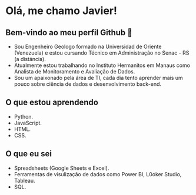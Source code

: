 # Olá, me chamo Javier!
## Bem-vindo ao meu perfil Github 👋

- Sou Engenheiro Geologo formado na Universidad de Oriente (Venezuela) e estou cursando Técnico em Administração no Senac - RS (a distáncia).
- Atualmente estou trabalhando no Instituto Hermanitos em Manaus como Analista de Monitoramento e Avaliação de Dados.
- Sou um apaixonado pela área de TI, cada dia tento aprender mais um pouco sobre ciência de dados e desenvolvimento back-end.

## O que estou aprendendo
- Python.
- JavaScript.
- HTML.
- CSS.

## O que eu sei
- Spreadsheets (Google Sheets e Excel).
- Ferramentas de visulização de dados como Power BI, L0oker Studio, Tableau.
- SQL.


<!--
## Hi there 👋

**JavierValentin95/JavierValentin95** is a ✨ _special_ ✨ repository because its `README.md` (this file) appears on your GitHub profile.

Here are some ideas to get you started:

- 🔭 I’m currently working on ...
- 🌱 I’m currently learning ...
- 👯 I’m looking to collaborate on ...
- 🤔 I’m looking for help with ...
- 💬 Ask me about ...
- 📫 How to reach me: ...
- 😄 Pronouns: ...
- ⚡ Fun fact: ...
-->
